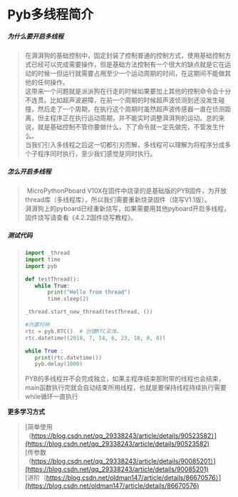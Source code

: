 # Pyb多线程简介

##### 为什么要开启多线程

>​	在湃湃狗的基础控制中，固定封装了控制普通的控制方式，使用基础控制方式已经可以完成需要操作，但是基础方法控制有一个很大的缺点就是它在运动的时候一但运行就需要占用至少一个运动周期的时间，在这期间不能做其他的任何操作。  
>​	这带来一个问题就是派派狗在行走的时候如果要加上其他的控制命令会十分不连贯。比如超声波避障，在前一个周期的时候超声波侦测到还没发生碰撞，然后走了一个周期，在执行这个周期时虽然超声波传感器一直在侦测距离，但主程序正在执行运动周期，并不能实时调整湃湃狗的运动。总的来说，就是基础控制不管你要做什么，下了命令就一定先做完，不管发生什么。  
>​	当我们引入多线程之后这一切都引刃而解，多线程可以理解为将程序分成多个子程序同时执行，至少我们感觉是同时执行。  

##### 怎么开启多线程

>​	MicroPythonPboard V10X在固件中烧录的是基础版的PYB固件，为开放thread库（多线程库），所以我们需要重新烧录固件（烧写V1.1版）。  
>​	湃湃狗上的pyboard已经重新烧写，如果需要用其他pyboard开启多线程，固件烧写请查看《4.2.2固件烧写教程》。  

##### 测试代码

>```python
>import _thread
>import time
>import pyb
>
>def testThread():
>    while True:
>        print("Hello from thread")
>        time.sleep(2)
>
>_thread.start_new_thread(testThread, ())
>
>#内置时钟
>rtc = pyb.RTC()  # 创建RTC实体。
>rtc.datetime((2018, 7, 14, 6, 23, 18, 0, 0))
>
>while True :
>    print(rtc.datetime())
>    pyb.delay(1000)
>```
>​	PYB的多线程并不会完成独立，如果主程序结束那附带的线程也会结束，main函数执行完就会自动结束所用线程，也就是要保持线程持续执行需要while循环一直执行  

**更多学习方式**

>[简单使用（https://blog.csdn.net/qq_29338243/article/details/90523582）](https://blog.csdn.net/qq_29338243/article/details/90523582)  
>[传参数（https://blog.csdn.net/qq_29338243/article/details/90085201）](https://blog.csdn.net/qq_29338243/article/details/90085201)  
>[进阶（https://blog.csdn.net/oldman147/article/details/86670576）](https://blog.csdn.net/oldman147/article/details/86670576)  
